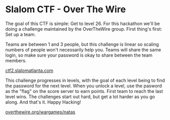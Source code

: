 # Slalom CTF - Over The Wire

The goal of this CTF is simple: Get to level 26.  For this hackathon we'll be doing a challenge maintained by the OverTheWire group. First thing's first: Set up a team.

Teams are between 1 and 3 people, but this challenge is linear so scaling numbers of people won't necessarily help you.  Teams will share the same login, so make sure your password is okay to share between the team members.

[ctf2.slalomatlanta.com](http://ctf2.slalomatlanta.com/)

This challenge progresses in levels, with the goal of each level being to find the password for the next level.  When you unlock a level, use the pasword as the "flag" on the score server to earn points.  First team to reach the last level wins. The challenges start out hard, but get a lot harder as you go along. And that's it. Happy Hacking! 

[overthewire.org/wargames/natas](http://overthewire.org/wargames/natas/)
